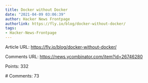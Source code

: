 ```yaml
---
title: Docker without Docker
date: "2021-04-09 03:06:39"
author: Hacker News Frontpage
authorlink: https://fly.io/blog/docker-without-docker/
tags:
- Hacker-News-Frontpage
---
```


<p>Article URL: <a href="https://fly.io/blog/docker-without-docker/">https://fly.io/blog/docker-without-docker/</a></p>
<p>Comments URL: <a href="https://news.ycombinator.com/item?id=26746280">https://news.ycombinator.com/item?id=26746280</a></p>
<p>Points: 332</p>
<p># Comments: 73</p>
